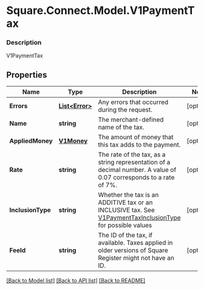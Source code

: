# Square.Connect.Model.V1PaymentTax

### Description

V1PaymentTax

## Properties

Name | Type | Description | Notes
------------ | ------------- | ------------- | -------------
**Errors** | [**List&lt;Error&gt;**](Error.md) | Any errors that occurred during the request. | [optional] 
**Name** | **string** | The merchant-defined name of the tax. | [optional] 
**AppliedMoney** | [**V1Money**](V1Money.md) | The amount of money that this tax adds to the payment. | [optional] 
**Rate** | **string** | The rate of the tax, as a string representation of a decimal number. A value of 0.07 corresponds to a rate of 7%. | [optional] 
**InclusionType** | **string** | Whether the tax is an ADDITIVE tax or an INCLUSIVE tax. See [V1PaymentTaxInclusionType](#type-v1paymenttaxinclusiontype) for possible values | [optional] 
**FeeId** | **string** | The ID of the tax, if available. Taxes applied in older versions of Square Register might not have an ID. | [optional] 



[[Back to Model list]](../README.md#documentation-for-models) [[Back to API list]](../README.md#documentation-for-api-endpoints) [[Back to README]](../README.md)

